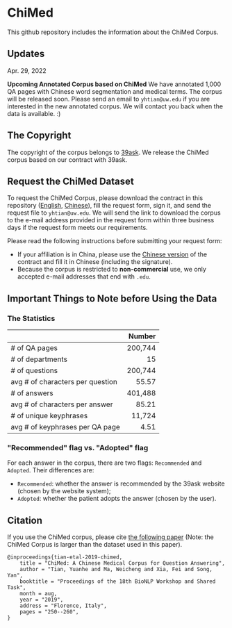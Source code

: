 # ChiMed

This github repository includes the information about the ChiMed Corpus.

## Updates

Apr. 29, 2022

**Upcoming Annotated Corpus based on ChiMed** We have annotated 1,000 QA pages with Chinese word segmentation and medical terms. The corpus will be released soon. Please send an email to `yhtian@uw.edu` if you are interested in the new annotated corpus. We will contact you back when the data is available. :)

## The Copyright

The copyright of the corpus belongs to [39ask](http://www.39.net/). We release the ChiMed corpus based on our contract with 39ask.

## Request the ChiMed Dataset

To request the ChiMed Corpus, please download the contract in this repository ([English](./User_Contract_(English).pdf), [Chinese](./ChiMed_数据集使用协议（中文）.pdf)), fill the request form, sign it, and send the request file to `yhtian@uw.edu`. We will send the link to download the corpus to the e-mail address provided in the request form within three business days if the request form meets our requirements.

Please read the following instructions before submitting your request form:
* If your affiliation is in China, please use the [Chinese version](./ChiMed_数据集使用协议（中文）.pdf) of the contract and fill it in Chinese (including the signature).  
* Because the corpus is restricted to **non-commercial** use, we only accepted e-mail addresses that end with `.edu`.


## Important Things to Note before Using the Data

### The Statistics

| | Number |
|-|-:|
| \# of QA pages | 200,744 |
| \# of departments | 15 |
| \# of questions | 200,744 |
| avg \# of characters per question | 55.57 |
| \# of answers | 401,488 |
| avg \# of characters per answer | 85.21 |
| \# of unique keyphrases | 11,724 |
| avg # of keyphrases per QA page | 4.51 |

### "Recommended" flag vs. "Adopted" flag

For each answer in the corpus, there are two flags: `Recommended` and `Adopted`. Their differences are:
* `Recommended`: whether the answer is recommended by the 39ask website (chosen by the website system);
* `Adopted`: whether the patient adopts the answer (chosen by the user).


## Citation

If you use the ChiMed corpus, please cite [the following paper](https://www.aclweb.org/anthology/W19-5027/) (Note: the ChiMed Corpus is larger than the dataset used in this paper).

```
@inproceedings{tian-etal-2019-chimed,
    title = "ChiMed: A Chinese Medical Corpus for Question Answering",
    author = "Tian, Yuanhe and Ma, Weicheng and Xia, Fei and Song, Yan",
    booktitle = "Proceedings of the 18th BioNLP Workshop and Shared Task",
    month = aug,
    year = "2019",
    address = "Florence, Italy",
    pages = "250--260",
}
```

